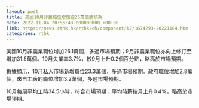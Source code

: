 ```yaml
---
layout: post
title: 美國10月非農職位增加逾26萬個勝預期
date: 2022-11-04 20:56:43.000000000 +08:00
link: https://news.rthk.hk/rthk/ch/component/k2/1674293-20221104.htm
categories: rthk
---
```


美國10月非農業職位增加26.1萬個，多過市場預期；9月非農業職位亦向上修訂至增加31.5萬個。10月失業率3.7%，較9月上升0.2個百分點，略高於市場預期。

數據顯示，10月私人市場新增職位23.3萬個，多過市場預期。政府職位增加2.8萬個，來自工廠的職位增加3.2萬個，多過市場預期。

10月每周平均工時34.5小時，符合市場預期；平均時薪按月上升0.4%，略高於市場預期。
